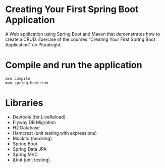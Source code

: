 # Creating Your First Spring Boot Application
A Web application using Spring Boot and Maven that demonstrates how to create a CRUD. Exercise of the courses "Creating Your First Spring Boot Application" on Pluralsight.

# Compile and run the application

```
mvn compile
mvn spring-boot:run
```

# Libraries

- Devtools (for LiveReload)
- Flyway DB Migration
- H2 Database
- Hamcrest (unit testing with expressions)
- Mockito (mocking)
- Spring Boot
- Spring Data JPA
- Spring MVC
- jUnit (unit testing)